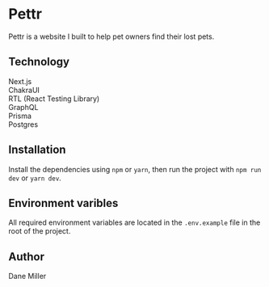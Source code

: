 # Pettr

Pettr is a website I built to help pet owners find their lost pets.

## Technology

Next.js  
ChakraUI  
RTL (React Testing Library)  
GraphQL  
Prisma  
Postgres

## Installation

Install the dependencies using `npm` or `yarn`, then run the project with `npm run dev` or `yarn dev`.

## Environment varibles

All required environment variables are located in the `.env.example` file in the root of the project.

## Author

Dane Miller
